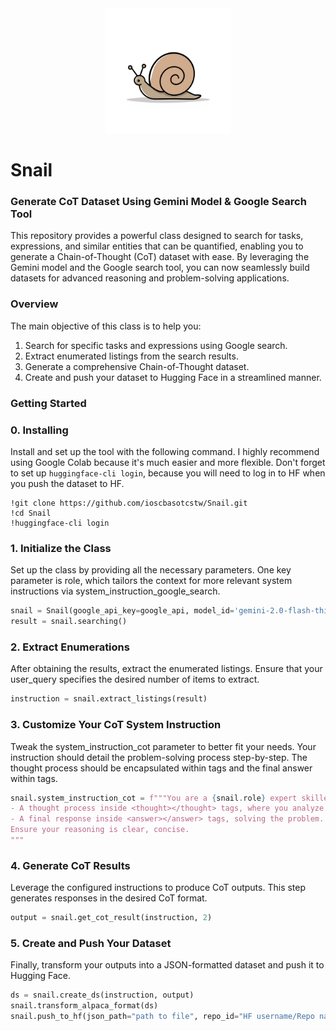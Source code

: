<div align="center">
    <img src="snail_mascot.png" width="200px" height="200px">
</div>


# Snail
### Generate CoT Dataset Using Gemini Model & Google Search Tool

This repository provides a powerful class designed to search for tasks, expressions, and similar entities that can be quantified, enabling you to generate a Chain-of-Thought (CoT) dataset with ease. By leveraging the Gemini model and the Google search tool, you can now seamlessly build datasets for advanced reasoning and problem-solving applications.

### Overview

The main objective of this class is to help you:
1. Search for specific tasks and expressions using Google search.
2. Extract enumerated listings from the search results.
3. Generate a comprehensive Chain-of-Thought dataset.
4. Create and push your dataset to Hugging Face in a streamlined manner.

### Getting Started

 ### 0. Installing 
Install and set up the tool with the following command. I highly recommend using Google Colab because it's much easier and more flexible.
Don't forget to set up `huggingface-cli login`, because you will need to log in to HF when you push the dataset to HF. 
   ```text
   !git clone https://github.com/ioscbasotcstw/Snail.git
   !cd Snail
   !huggingface-cli login
   ```
 ### 1. Initialize the Class
Set up the class by providing all the necessary parameters. One key parameter is role, which tailors the context for more relevant system instructions via system_instruction_google_search.
   ```python
   snail = Snail(google_api_key=google_api, model_id='gemini-2.0-flash-thinking-exp-01-21', user_query="List a 20 math problems from easiest to hard and numerate their", role="mathematician")
   result = snail.searching()
   ```
 ### 2. Extract Enumerations
After obtaining the results, extract the enumerated listings. Ensure that your user_query specifies the desired number of items to extract.
  ```python
  instruction = snail.extract_listings(result)
  ```
 ### 3. Customize Your CoT System Instruction
Tweak the system_instruction_cot parameter to better fit your needs. Your instruction should detail the problem-solving process step-by-step. The thought process should be encapsulated within <thought></thought> tags and the final answer within <answer></answer> tags.
  ```python
  snail.system_instruction_cot = f"""You are a {snail.role} expert skilled at explaining step by step mathematician problems, using a Chain of Thought (CoT) framework. Your response must include:
- A thought process inside <thought></thought> tags, where you analyze the problem.
- A final response inside <answer></answer> tags, solving the problem.
Ensure your reasoning is clear, concise.
 """
```
 ### 4. Generate CoT Results
Leverage the configured instructions to produce CoT outputs. This step generates responses in the desired CoT format.
  ```python   
  output = snail.get_cot_result(instruction, 2)
  ```
 ### 5. Create and Push Your Dataset
Finally, transform your outputs into a JSON-formatted dataset and push it to Hugging Face. 
  ```python
  ds = snail.create_ds(instruction, output)
  snail.transform_alpaca_format(ds)
  snail.push_to_hf(json_path="path to file", repo_id="HF username/Repo name")
  ```
